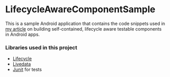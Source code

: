 # LifecycleAwareComponentSample
This is a sample Android application that contains the code snippets used in [my article](https://proandroiddev.com/android-building-self-contained-lifecycle-aware-testable-components-63f25474646f) on building self-contained, lifecycle aware testable components in Android apps. 


### Libraries used in this project
- [Lifecycle](https://developer.android.com/topic/libraries/architecture/lifecycle)
- [Livedata](https://developer.android.com/topic/libraries/architecture/livedata)
- [Junit](https://developer.android.com/training/testing/) for tests

